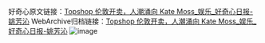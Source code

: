 好奇心原文链接：[Topshop 伦敦开卖，人潮涌向 Kate Moss_娱乐_好奇心日报-姚芳沁](https://www.qdaily.com/articles/38.html)
WebArchive归档链接：[Topshop 伦敦开卖，人潮涌向 Kate Moss_娱乐_好奇心日报-姚芳沁](http://web.archive.org/web/20170905222742/http://www.qdaily.com/articles/38.html)
![image](http://ww3.sinaimg.cn/large/007d5XDply1g3v47li411j30u03el7wh)